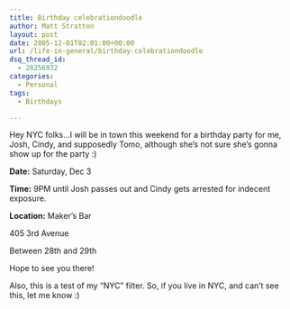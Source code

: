 ```yaml
---
title: Birthday celebrationdoodle
author: Matt Stratton
layout: post
date: 2005-12-01T02:01:00+00:00
url: /life-in-general/birthday-celebrationdoodle
dsq_thread_id:
  - 28256932
categories:
  - Personal
tags:
  - Birthdays

---
```

Hey NYC folks&#8230;I will be in town this weekend for a birthday party for me, Josh, Cindy, and supposedly Tomo, although she&#8217;s not sure she&#8217;s gonna show up for the party :)

**Date:** Saturday, Dec 3

**Time:** 9PM until Josh passes out and Cindy gets arrested for indecent exposure.

**Location:** Maker&#8217;s Bar
  
405 3rd Avenue
  
Between 28th and 29th

Hope to see you there!

Also, this is a test of my &#8220;NYC&#8221; filter. So, if you live in NYC, and can&#8217;t see this, let me know :)